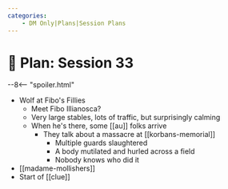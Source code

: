 ```yaml
---
categories:
    - DM Only|Plans|Session Plans
---
```


# 🔐 Plan: Session 33

--8<-- "spoiler.html"

- Wolf at Fibo's Fillies
  - Meet Fibo Illianosca?
  - Very large stables, lots of traffic, but surprisingly calming
  - When he's there, some [[au]] folks arrive
    - They talk about a massacre at [[korbans-memorial]]
      - Multiple guards slaughtered
      - A body mutilated and hurled across a field
      - Nobody knows who did it
- [[madame-mollishers]]
- Start of [[clue]]
